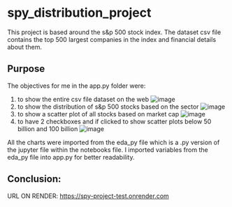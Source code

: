 # spy_distribution_project


This project is based around the s&p 500 stock index. The dataset csv file contains the top 500 largest companies in the 
index and financial details about them. 

## Purpose

The objectives for me in the app.py folder were: 
1. to show the entire csv file dataset on the web
   ![image](https://github.com/hugotomita1201/spy_distribution/assets/70402339/49865b39-da0b-44c0-a758-ad367efbf2f7)
3. to show the distribution of s&p 500 stocks based on the sector
   ![image](https://github.com/hugotomita1201/spy_distribution/assets/70402339/db79dca6-dc7c-425e-82b4-566ec57db6af)
4. to show a scatter plot of all stocks based on market cap
   ![image](https://github.com/hugotomita1201/spy_distribution/assets/70402339/be54861a-bfd4-4b7d-949a-9eb6d273c5be)
6. to have 2 checkboxes and if clicked to show scatter plots below 50 billion and 100 billion
   ![image](https://github.com/hugotomita1201/spy_distribution/assets/70402339/f4da9fbe-8a02-418b-8020-1d967c3e9188)



All the charts were imported from the eda_py file which is a .py version of the jupyter file within the notebooks file. 
I imported variables from the eda_py file into app.py for better readability. 


Conclusion: 
- 

URL ON RENDER: https://spy-project-test.onrender.com


